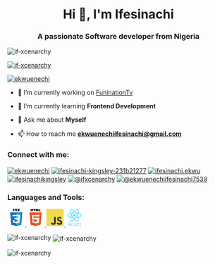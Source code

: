 <h1 align="center">Hi 👋, I'm Ifesinachi</h1>
<h3 align="center">A passionate Software developer from Nigeria</h3>

<p align="left"> <img src="https://komarev.com/ghpvc/?username=if-xcenarchy&label=Profile%20views&color=0e75b6&style=flat" alt="if-xcenarchy" /> </p>

<p align="left"> <a href="https://github.com/ryo-ma/github-profile-trophy"><img src="https://github-profile-trophy.vercel.app/?username=if-xcenarchy" alt="if-xcenarchy" /></a> </p>

<p align="left"> <a href="https://twitter.com/ekwuenechi" target="blank"><img src="https://img.shields.io/twitter/follow/ekwuenechi?logo=twitter&style=for-the-badge" alt="ekwuenechi" /></a> </p>

- 🔭 I’m currently working on [FuninationTv](FuninationTv.com)

- 🌱 I’m currently learning **Frontend Development**

- 💬 Ask me about **Myself**

- 📫 How to reach me **ekwuenechiifesinachi@gmail.com**

<h3 align="left">Connect with me:</h3>
<p align="left">
<a href="https://twitter.com/ekwuenechi" target="blank"><img align="center" src="https://raw.githubusercontent.com/rahuldkjain/github-profile-readme-generator/master/src/images/icons/Social/twitter.svg" alt="ekwuenechi" height="30" width="40" /></a>
<a href="https://linkedin.com/in/ifesinachi-kingsley-231b21277" target="blank"><img align="center" src="https://raw.githubusercontent.com/rahuldkjain/github-profile-readme-generator/master/src/images/icons/Social/linked-in-alt.svg" alt="ifesinachi-kingsley-231b21277" height="30" width="40" /></a>
<a href="https://fb.com/ifesinachi.ekwu" target="blank"><img align="center" src="https://raw.githubusercontent.com/rahuldkjain/github-profile-readme-generator/master/src/images/icons/Social/facebook.svg" alt="ifesinachi.ekwu" height="30" width="40" /></a>
<a href="https://instagram.com/ifesinachikingsley" target="blank"><img align="center" src="https://raw.githubusercontent.com/rahuldkjain/github-profile-readme-generator/master/src/images/icons/Social/instagram.svg" alt="ifesinachikingsley" height="30" width="40" /></a>
<a href="https://medium.com/@ifxcenarchy" target="blank"><img align="center" src="https://raw.githubusercontent.com/rahuldkjain/github-profile-readme-generator/master/src/images/icons/Social/medium.svg" alt="@ifxcenarchy" height="30" width="40" /></a>
<a href="https://www.youtube.com/c/@ekwuenechiifesinachi7539" target="blank"><img align="center" src="https://raw.githubusercontent.com/rahuldkjain/github-profile-readme-generator/master/src/images/icons/Social/youtube.svg" alt="@ekwuenechiifesinachi7539" height="30" width="40" /></a>
</p>

<h3 align="left">Languages and Tools:</h3>
<p align="left"> <a href="https://www.w3schools.com/css/" target="_blank" rel="noreferrer"> <img src="https://raw.githubusercontent.com/devicons/devicon/master/icons/css3/css3-original-wordmark.svg" alt="css3" width="40" height="40"/> </a> <a href="https://www.w3.org/html/" target="_blank" rel="noreferrer"> <img src="https://raw.githubusercontent.com/devicons/devicon/master/icons/html5/html5-original-wordmark.svg" alt="html5" width="40" height="40"/> </a> <a href="https://developer.mozilla.org/en-US/docs/Web/JavaScript" target="_blank" rel="noreferrer"> <img src="https://raw.githubusercontent.com/devicons/devicon/master/icons/javascript/javascript-original.svg" alt="javascript" width="40" height="40"/> </a> <a href="https://reactjs.org/" target="_blank" rel="noreferrer"> <img src="https://raw.githubusercontent.com/devicons/devicon/master/icons/react/react-original-wordmark.svg" alt="react" width="40" height="40"/> </a> </p>

<p><img align="left" src="https://github-readme-stats.vercel.app/api/top-langs?username=if-xcenarchy&show_icons=true&locale=en&layout=compact" alt="if-xcenarchy" /></p>

<p>&nbsp;<img align="center" src="https://github-readme-stats.vercel.app/api?username=if-xcenarchy&show_icons=true&locale=en" alt="if-xcenarchy" /></p>

<p><img align="center" src="https://github-readme-streak-stats.herokuapp.com/?user=if-xcenarchy&" alt="if-xcenarchy" /></p>
